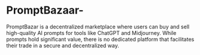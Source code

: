 # PromptBazaar-
PromptBazar is a decentralized marketplace where users can buy and sell high-quality AI prompts for tools like ChatGPT and Midjourney. While prompts hold significant value, there is no dedicated platform that facilitates their trade in a secure and decentralized way.
